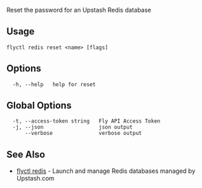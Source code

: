 Reset the password for an Upstash Redis database

## Usage
~~~
flyctl redis reset <name> [flags]
~~~

## Options

~~~
  -h, --help   help for reset
~~~

## Global Options

~~~
  -t, --access-token string   Fly API Access Token
  -j, --json                  json output
      --verbose               verbose output
~~~

## See Also

* [flyctl redis](/docs/flyctl/redis/)	 - Launch and manage Redis databases managed by Upstash.com

